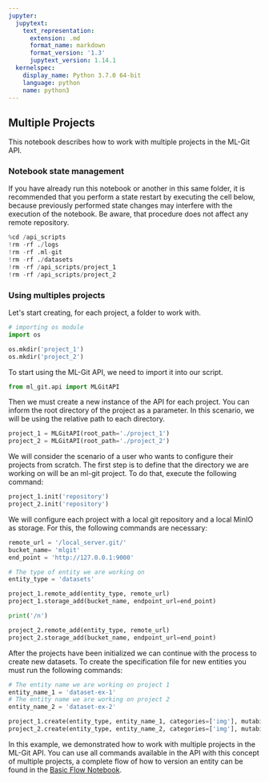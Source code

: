 ```yaml
---
jupyter:
  jupytext:
    text_representation:
      extension: .md
      format_name: markdown
      format_version: '1.3'
      jupytext_version: 1.14.1
  kernelspec:
    display_name: Python 3.7.0 64-bit
    language: python
    name: python3
---
```


## Multiple Projects


This notebook describes how to work with multiple projects in the ML-Git API.


### Notebook state management


If you have already run this notebook or another in this same folder, it is recommended that you perform a state restart by executing the cell below, because previously performed state changes may interfere with the execution of the notebook. Be aware, that procedure does not affect any remote repository.

```python
%cd /api_scripts
!rm -rf ./logs
!rm -rf .ml-git
!rm -rf ./datasets
!rm -rf /api_scripts/project_1
!rm -rf /api_scripts/project_2
```

### Using multiples projects


Let's start creating, for each project, a folder to work with.

```python
# importing os module
import os

os.mkdir('project_1')
os.mkdir('project_2')
```

To start using the ML-Git API, we need to import it into our script.

```python
from ml_git.api import MLGitAPI
```

Then we must create a new instance of the API for each project. You can inform the root directory of the project as a parameter. In this scenario, we will be using the relative path to each directory.

```python
project_1 = MLGitAPI(root_path='./project_1')
project_2 = MLGitAPI(root_path='./project_2')
```

We will consider the scenario of a user who wants to configure their projects from scratch. The first step is to define that the directory we are working on will be an ml-git project. To do that, execute the following command:

```python
project_1.init('repository')
project_2.init('repository')
```

We will configure each project with a local git repository and a local MinIO as storage. For this, the following commands are necessary:

```python
remote_url = '/local_server.git/'
bucket_name= 'mlgit'
end_point = 'http://127.0.0.1:9000'

# The type of entity we are working on
entity_type = 'datasets'

project_1.remote_add(entity_type, remote_url)
project_1.storage_add(bucket_name, endpoint_url=end_point)

print('/n')

project_2.remote_add(entity_type, remote_url)
project_2.storage_add(bucket_name, endpoint_url=end_point)
```

After the projects have been initialized we can continue with the process to create new datasets.
To create the specification file for new entities you must run the following commands:

```python
# The entity name we are working on project 1
entity_name_1 = 'dataset-ex-1'
# The entity name we are working on project 2
entity_name_2 = 'dataset-ex-2'

project_1.create(entity_type, entity_name_1, categories=['img'], mutability='strict')
project_2.create(entity_type, entity_name_2, categories=['img'], mutability='strict')
```

In this example, we demonstrated how to work with multiple projects in the ML-Git API. You can use all commands available in the API with this concept of multiple projects, a complete flow of how to version an entity can be found in the [Basic Flow Notebook](./basic_flow.ipynb).
